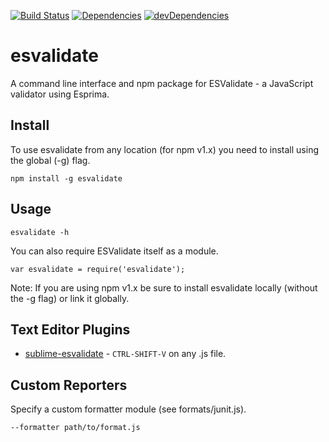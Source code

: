 [![Build Status](https://travis-ci.org/duereg/esvalidate.png)](https://travis-ci.org/duereg/esvalidate)
[![Dependencies](https://david-dm.org/duereg/esvalidate.png)](https://david-dm.org/duereg/esvalidate)
[![devDependencies](https://david-dm.org/duereg/esvalidate/dev-status.png)](https://david-dm.org/duereg/esvalidate#info=devDependencies&view=table)

# esvalidate

A command line interface and npm package for ESValidate - a JavaScript validator using Esprima.

## Install

To use esvalidate from any location (for npm v1.x) you need to install using the global (-g) flag.

    npm install -g esvalidate

## Usage

    esvalidate -h

You can also require ESValidate itself as a module.

    var esvalidate = require('esvalidate');

Note: If you are using npm v1.x be sure to install esvalidate locally (without the -g flag) or link it globally.

## Text Editor Plugins

* [sublime-esvalidate](https://github.com/duereg/sublime-jsvalidate) - `CTRL-SHIFT-V` on any .js file.

## Custom Reporters

Specify a custom formatter module (see formats/junit.js).

    --formatter path/to/format.js
